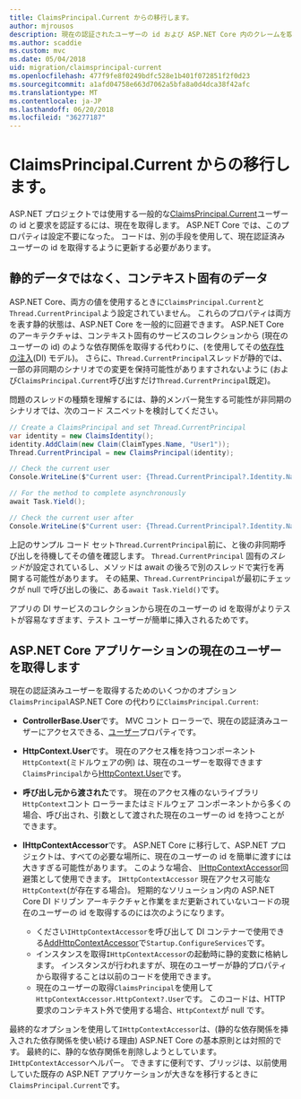 ```yaml
---
title: ClaimsPrincipal.Current からの移行します。
author: mjrousos
description: 現在の認証されたユーザーの id および ASP.NET Core 内のクレームを取得する ClaimsPrincipal.Current から離れた場所に移行する方法を説明します。
ms.author: scaddie
ms.custom: mvc
ms.date: 05/04/2018
uid: migration/claimsprincipal-current
ms.openlocfilehash: 477f9fe8f0249bdfc528e1b401f072851f2f0d23
ms.sourcegitcommit: a1afd04758e663d7062a5bfa8a0d4dca38f42afc
ms.translationtype: MT
ms.contentlocale: ja-JP
ms.lasthandoff: 06/20/2018
ms.locfileid: "36277187"
---
```

# <a name="migrate-from-claimsprincipalcurrent"></a>ClaimsPrincipal.Current からの移行します。

ASP.NET プロジェクトでは使用する一般的な[ClaimsPrincipal.Current](/dotnet/api/system.security.claims.claimsprincipal.current)ユーザーの id と要求を認証するには、現在を取得します。 ASP.NET Core では、このプロパティは設定不要になった。 コードは、別の手段を使用して、現在認証済みユーザーの id を取得するように更新する必要があります。

## <a name="context-specific-data-instead-of-static-data"></a>静的データではなく、コンテキスト固有のデータ

ASP.NET Core、両方の値を使用するときに`ClaimsPrincipal.Current`と`Thread.CurrentPrincipal`よう設定されていません。 これらのプロパティは両方を表す静的状態は、ASP.NET Core を一般的に回避できます。 ASP.NET Core のアーキテクチャは、コンテキスト固有のサービスのコレクションから (現在のユーザーの id) のような依存関係を取得する代わりに、(を使用してその[依存性の注入](xref:fundamentals/dependency-injection)(DI) モデル)。 さらに、`Thread.CurrentPrincipal`スレッドが静的では、一部の非同期のシナリオでの変更を保持可能性がありますされないように (および`ClaimsPrincipal.Current`呼び出すだけ`Thread.CurrentPrincipal`既定)。

問題のスレッドの種類を理解するには、静的メンバー発生する可能性が非同期のシナリオでは、次のコード スニペットを検討してください。

```csharp
// Create a ClaimsPrincipal and set Thread.CurrentPrincipal
var identity = new ClaimsIdentity();
identity.AddClaim(new Claim(ClaimTypes.Name, "User1"));
Thread.CurrentPrincipal = new ClaimsPrincipal(identity);

// Check the current user
Console.WriteLine($"Current user: {Thread.CurrentPrincipal?.Identity.Name}");

// For the method to complete asynchronously
await Task.Yield();

// Check the current user after
Console.WriteLine($"Current user: {Thread.CurrentPrincipal?.Identity.Name}");
```

上記のサンプル コード セット`Thread.CurrentPrincipal`前に、と後の非同期呼び出しを待機してその値を確認します。 `Thread.CurrentPrincipal` 固有の*スレッド*が設定されているし、メソッドは await の後ろで別のスレッドで実行を再開する可能性があります。 その結果、`Thread.CurrentPrincipal`が最初にチェックが null で呼び出しの後に、ある`await Task.Yield()`です。

アプリの DI サービスのコレクションから現在のユーザーの id を取得がよりテストが容易なすぎます、テスト ユーザーが簡単に挿入されるためです。

## <a name="retrieve-the-current-user-in-an-aspnet-core-app"></a>ASP.NET Core アプリケーションの現在のユーザーを取得します

現在の認証済みユーザーを取得するためのいくつかのオプション`ClaimsPrincipal`ASP.NET Core の代わりに`ClaimsPrincipal.Current`:

* **ControllerBase.User**です。 MVC コント ローラーで、現在の認証済みユーザーにアクセスできる、[ユーザー](/dotnet/api/microsoft.aspnetcore.mvc.controllerbase.user)プロパティです。
* **HttpContext.User**です。 現在のアクセス権を持つコンポーネント`HttpContext`(ミドルウェアの例) は、現在のユーザーを取得できます`ClaimsPrincipal`から[HttpContext.User](/dotnet/api/microsoft.aspnetcore.http.httpcontext.user)です。
* **呼び出し元から渡された**です。 現在のアクセス権のないライブラリ`HttpContext`コント ローラーまたはミドルウェア コンポーネントから多くの場合、呼び出され、引数として渡された現在のユーザーの id を持つことができます。
* **IHttpContextAccessor**です。 ASP.NET Core に移行して、ASP.NET プロジェクトは、すべての必要な場所に、現在のユーザーの id を簡単に渡すには大きすぎる可能性があります。 このような場合、 [IHttpContextAccessor](/dotnet/api/microsoft.aspnetcore.http.ihttpcontextaccessor)回避策として使用できます。 `IHttpContextAccessor` 現在アクセス可能な`HttpContext`(が存在する場合)。 短期的なソリューション内の ASP.NET Core DI ドリブン アーキテクチャと作業をまだ更新されていないコードの現在のユーザーの id を取得するのには次のようになります。

  * ください`IHttpContextAccessor`を呼び出して DI コンテナーで使用できる[AddHttpContextAccessor](https://github.com/aspnet/Hosting/issues/793)で`Startup.ConfigureServices`です。
  * インスタンスを取得`IHttpContextAccessor`の起動時に静的変数に格納します。 インスタンスが行われますが、現在のユーザーが静的プロパティから取得することは以前のコードを使用できます。
  * 現在のユーザーの取得`ClaimsPrincipal`を使用して`HttpContextAccessor.HttpContext?.User`です。 このコードは、HTTP 要求のコンテキスト外で使用する場合、`HttpContext`が null です。

最終的なオプションを使用して`IHttpContextAccessor`は、(静的な依存関係を挿入された依存関係を使い続ける理由) ASP.NET Core の基本原則とは対照的です。 最終的に、静的な依存関係を削除しようとしています。`IHttpContextAccessor`ヘルパー。 できますに便利です、ブリッジは、以前使用していた既存の ASP.NET アプリケーションが大きなを移行するときに`ClaimsPrincipal.Current`です。
